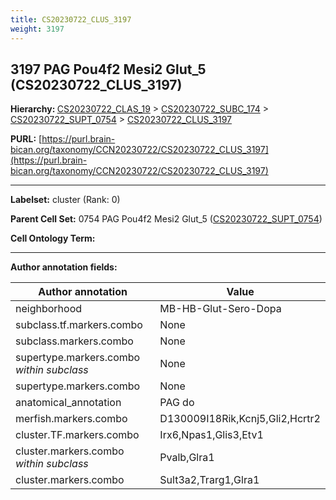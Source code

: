 ```yaml
---
title: CS20230722_CLUS_3197
weight: 3197
---
```

## 3197 PAG Pou4f2 Mesi2 Glut_5 (CS20230722_CLUS_3197)
<b>Hierarchy: </b>
[CS20230722_CLAS_19](../CS20230722_CLAS_19) >
[CS20230722_SUBC_174](../CS20230722_SUBC_174) >
[CS20230722_SUPT_0754](../CS20230722_SUPT_0754) >
[CS20230722_CLUS_3197](../CS20230722_CLUS_3197)

**PURL:** [https://purl.brain-bican.org/taxonomy/CCN20230722/CS20230722_CLUS_3197](https://purl.brain-bican.org/taxonomy/CCN20230722/CS20230722_CLUS_3197)

---


**Labelset:** cluster (Rank: 0)

**Parent Cell Set:** 0754 PAG Pou4f2 Mesi2 Glut_5 ([CS20230722_SUPT_0754](../CS20230722_SUPT_0754))



**Cell Ontology Term:** 

[MARKER GENES.]: #


---

[TRANSFERRED ANNOTATIONS.]: #


[AUTHOR ANNOTATION FIELDS.]: #


**Author annotation fields:**

| Author annotation | Value |
|-------------------|-------|
|neighborhood|MB-HB-Glut-Sero-Dopa|
|subclass.tf.markers.combo|None|
|subclass.markers.combo|None|
|supertype.markers.combo _within subclass_|None|
|supertype.markers.combo|None|
|anatomical_annotation|PAG do|
|merfish.markers.combo|D130009I18Rik,Kcnj5,Gli2,Hcrtr2|
|cluster.TF.markers.combo|Irx6,Npas1,Glis3,Etv1|
|cluster.markers.combo _within subclass_|Pvalb,Glra1|
|cluster.markers.combo|Sult3a2,Trarg1,Glra1|
